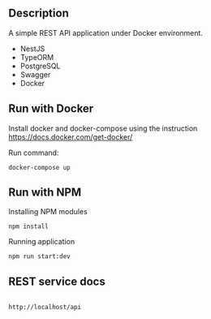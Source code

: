 
## Description

A simple REST API application under Docker environment.
* NestJS
* TypeORM
* PostgreSQL
* Swagger
* Docker


## Run with Docker

Install docker and docker-compose using the instruction https://docs.docker.com/get-docker/

Run command:

```
docker-compose up
```

## Run with NPM

Installing NPM modules

```
npm install
```
Running application

```
npm run start:dev
```

## REST service docs

```Swagger

http://localhost/api
```
